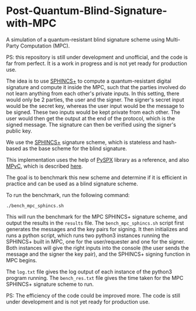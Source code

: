 # Post-Quantum-Blind-Signature-with-MPC
A simulation of a quantum-resistant blind signature scheme using Multi-Party Computation (MPC).

PS: this repository is still under development and unofficial, and the code is far from perfect. It is a work in progress and is not yet ready for production use.

The idea is to use [SPHINCS+](https://sphincs.org/) to compute a quantum-resistant digital signature and compute it inside the MPC, such that the parties involved do not learn anything from each other's private inputs.
In this setting, there would only be 2 parties, the user and the signer. The signer's secret input would be the secret key, whereas the user input would be the message to be signed. These two inputs would be kept private from each other.
The user would then get the output at the end of the protocol, which is the signed message. 
The signature can then be verified using the signer's public key. 

We use the [SPHINCS+](https://sphincs.org/) signature scheme, which is stateless and hash-based as the base scheme for the blind signature. 

This implementation uses the help of [PySPX](https://github.com/sphincs/pyspx) library as a reference, and also [MPyC](https://github.com/lschoe/mpyc), which is described [here](https://mpyc.readthedocs.io/en/latest/mpyc.html).

The goal is to benchmark this new scheme and determine if it is efficient in practice and can be used as a blind signature scheme.

To run the benchmark, run the following command:
```
./bench_mpc_sphincs.sh
```
This will run the benchmark for the MPC SPHINCS+ signature scheme, and output the results in the `results` file.
The ```bench_mpc_sphincs.sh``` script first generates the messages and the key pairs for signing. It then initializes and runs a python script, which runs two python3 instances running the SPHINCS+ built in MPC, one for the user/requester and one for the signer. Both instances will give the right inputs into the console (the user sends the message and the signer the key pair), and the SPHINCS+ signing function in MPC begins.

The `log.txt` file gives the log output of each instance of the python3 program running. The `bench_res.txt` file gives the time taken for the MPC SPHINCS+ signature scheme to run.

PS: The efficiency of the code could be improved more. The code is still under development and is not yet ready for production use.
